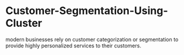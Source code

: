 # Customer-Segmentation-Using-Cluster
modern businesses rely on customer categorization or segmentation to provide highly personalized services to their customers. 
